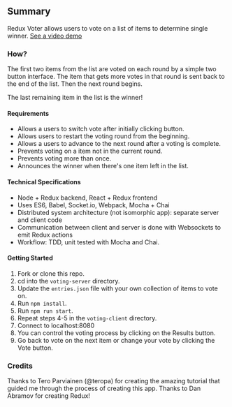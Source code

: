 ## Summary
Redux Voter allows users to vote on a list of items to determine single winner. [See a video demo](https://youtu.be/5tgJagS4XmI)
### How?
The first two items from the list are voted on each round by a simple two button interface. The item that gets more votes in that round is sent back to the end of the list. Then the next round begins.

The last remaining item in the list is the winner!
#### Requirements
  - Allows a users to switch vote after initially clicking button.
  - Allows users to restart the voting round from the beginning.
  - Allows a users to advance to the next round after a voting is complete.
  - Prevents voting on a item not in the current round.
  - Prevents voting more than once.
  - Announces the winner when there's one item left in the list.
#### Technical Specifications
  - Node + Redux backend, React + Redux frontend
  - Uses ES6, Babel, Socket.io, Webpack, Mocha + Chai
  - Distributed system architecture (not isomorphic app): separate server and client code
  - Communication between client and server is done with Websockets to emit Redux actions
  - Workflow: TDD, unit tested with Mocha and Chai.
#### Getting Started
  1. Fork or clone this repo.
  2. cd into the ```voting-server``` directory.
  3. Update the ```entries.json``` file with your own collection of items to vote on.
  4. Run ```npm install```.
  5. Run ```npm run start```.
  6. Repeat steps 4-5 in the ```voting-client``` directory.
  7. Connect to localhost:8080
  8. You can control the voting process by clicking on the Results button.
  9. Go back to vote on the next item or change your vote by clicking the Vote button.

### Credits

Thanks to Tero Parviainen (@teropa) for creating the amazing tutorial that guided me through the process of creating this app. Thanks to Dan Abramov for creating Redux!
